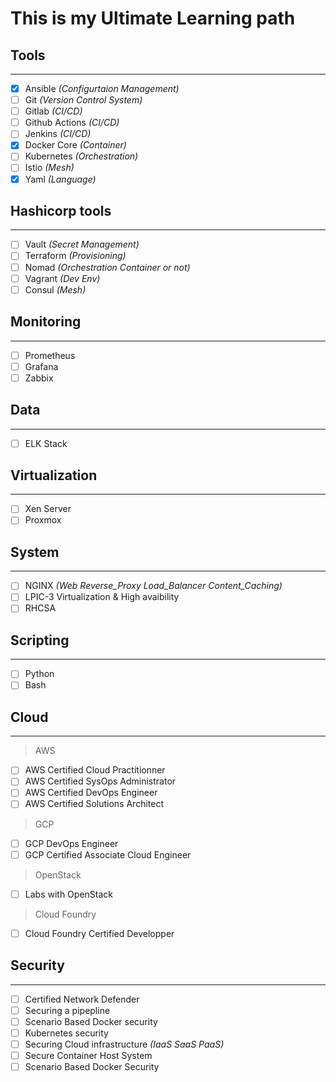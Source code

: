 #    This is my Ultimate Learning path

##    Tools
___
- [x]  Ansible *(Configurtaion Management)* 
- [ ]  Git *(Version Control System)*
- [ ]  Gitlab *(CI/CD)*
- [ ]  Github Actions *(CI/CD)*
- [ ]  Jenkins *(CI/CD)*
- [x]  Docker Core *(Container)*
- [ ]  Kubernetes *(Orchestration)*
- [ ]  Istio *(Mesh)*
- [x]  Yaml *(Language)*

## Hashicorp tools
___
- [ ] Vault *(Secret Management)*
- [ ] Terraform *(Provisioning)*
- [ ] Nomad *(Orchestration Container or not)*
- [ ] Vagrant *(Dev Env)*
- [ ] Consul *(Mesh)*

## Monitoring
___
- [ ] Prometheus
- [ ] Grafana
- [ ] Zabbix

## Data
___
- [ ] ELK Stack

## Virtualization
___
- [ ] Xen Server
- [ ] Proxmox

## System
___
- [ ] NGINX *(Web Reverse_Proxy Load_Balancer Content_Caching)*
- [ ] LPIC-3 Virtualization & High avaibility
- [ ] RHCSA

## Scripting
___
- [ ] Python
- [ ] Bash

## Cloud
___

> AWS
- [ ] AWS Certified Cloud Practitionner
- [ ] AWS Certified SysOps Administrator
- [ ] AWS Certified DevOps Engineer
- [ ] AWS Certified Solutions Architect

> GCP
- [ ] GCP DevOps Engineer
- [ ] GCP Certified Associate Cloud Engineer

> OpenStack
- [ ] Labs with OpenStack

> Cloud Foundry 
- [ ] Cloud Foundry Certified Developper

## Security
___
- [ ] Certified Network Defender
- [ ] Securing a pipepline
- [ ] Scenario Based Docker security
- [ ] Kubernetes security
- [ ] Securing Cloud infrastructure *(IaaS SaaS PaaS)*
- [ ] Secure Container Host System
- [ ] Scenario Based Docker Security
